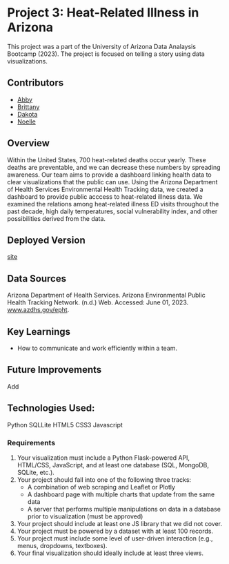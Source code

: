 # Project 3: Heat-Related Illness in Arizona

This project was a part of the University of Arizona Data Analaysis Bootcamp (2023). The project is focused on telling a story using data visualizations.

## Contributors
* [Abby](https://github.com/Abby-Boulter)
* [Brittany](https://github.com/brooksbb11)
* [Dakota](https://github.com/DakNewcomb)
* [Noelle](https://github.com/noellemtz)

## Overview
Within the United States, 700 heat-related deaths occur yearly. These deaths are preventable, and we can decrease these numbers by spreading awareness. Our team aims to provide a dashboard linking health data to clear visualizations that the public can use. Using the Arizona Department of Health Services Environmental Health Tracking data, we created a dashboard to provide public acccess to heat-related illness data. We examined the relations among heat-related illness ED visits throughout the past decade, high daily temperatures, social vulnerability index, and other possibilities derived from the data.

## Deployed Version
[site](url)

## Data Sources
Arizona Department of Health Services. Arizona Environmental Public Health Tracking Network. (n.d.) Web. Accessed: June 01, 2023. www.azdhs.gov/epht.

## Key Learnings
* How to communicate and work efficiently within a team.

## Future Improvements
Add 

## Technologies Used:
Python
SQLLite
HTML5
CSS3
Javascript

### Requirements
1.	Your visualization must include a Python Flask-powered API, HTML/CSS, JavaScript, and at least one database (SQL, MongoDB, SQLite, etc.).
2.	Your project should fall into one of the following three tracks:
    * A combination of web scraping and Leaflet or Plotly
    * A dashboard page with multiple charts that update from the same data
    * A server that performs multiple manipulations on data in a database prior to visualization (must be approved)
3.	Your project should include at least one JS library that we did not cover.
4.	Your project must be powered by a dataset with at least 100 records.
5.	Your project must include some level of user-driven interaction (e.g., menus, dropdowns, textboxes).
6.	Your final visualization should ideally include at least three views.
